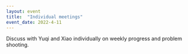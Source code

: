 ```yaml
---
layout: event
title:  "Individual meetings"
event_date: 2022-4-11
---
```


Discuss with Yuqi and Xiao individually on weekly progress and problem shooting.